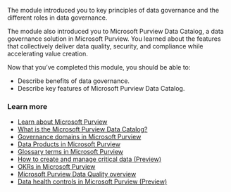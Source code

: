 
The module introduced you to key principles of data governance and the different roles in data governance.

The module also introduced you to Microsoft Purview Data Catalog, a data governance solution in Microsoft Purview. You learned about the features that collectively deliver data quality, security, and compliance while accelerating value creation.

Now that you’ve completed this module, you should be able to:

- Describe benefits of data governance.
- Describe key features of Microsoft Purview Data Catalog.

### Learn more

- [Learn about Microsoft Purview](/purview/purview-security)
- [What is the Microsoft Purview Data Catalog?](/purview/governance-solutions-overview)
- [Governance domains in Microsoft Purview](/purview/concept-governance-domain)
- [Data Products in Microsoft Purview](/purview/concept-data-products)
- [Glossary terms in Microsoft Purview](/purview/concept-glossary-terms)
- [How to create and manage critical data (Preview)](/purview/how-to-create-manage-critical-data)
- [OKRs in Microsoft Purview](/purview/concept-okr)
- [Microsoft Purview Data Quality overview](/purview/data-quality-overview)
- [Data health controls in Microsoft Purview (Preview)](/purview/how-to-health-controls)
